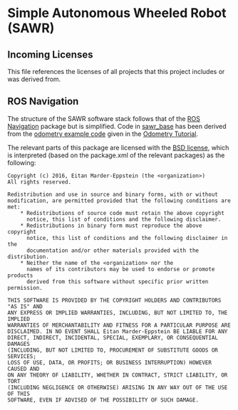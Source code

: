 Simple Autonomous Wheeled Robot (SAWR)
======================================

Incoming Licenses
-----------------
This file references the licenses of all projects that this project includes or was derived from.

ROS Navigation
--------------
The structure of the SAWR software stack follows that of the [ROS Navigation](http://wiki.ros.org/navigation) package but is
simplified.  Code in [sawr_base](sawr_base) has been derived from the 
[odometry example code](https://github.com/ros-planning/navigation_tutorials/tree/indigo-devel/odometry_publisher_tutorial) 
given in the [Odometry Tutorial](http://wiki.ros.org/navigation/Tutorials/RobotSetup/Odom).

The relevant parts of this package are licensed with the [BSD license](https://en.wikipedia.org/wiki/BSD_licenses), which is interpreted (based on the package.xml of the relevant packages) as the following:
```
Copyright (c) 2016, Eitan Marder-Eppstein (the <organization>)
All rights reserved.

Redistribution and use in source and binary forms, with or without
modification, are permitted provided that the following conditions are met:
    * Redistributions of source code must retain the above copyright
      notice, this list of conditions and the following disclaimer.
    * Redistributions in binary form must reproduce the above copyright
      notice, this list of conditions and the following disclaimer in the
      documentation and/or other materials provided with the distribution.
    * Neither the name of the <organization> nor the
      names of its contributors may be used to endorse or promote products
      derived from this software without specific prior written permission.

THIS SOFTWARE IS PROVIDED BY THE COPYRIGHT HOLDERS AND CONTRIBUTORS "AS IS" AND
ANY EXPRESS OR IMPLIED WARRANTIES, INCLUDING, BUT NOT LIMITED TO, THE IMPLIED
WARRANTIES OF MERCHANTABILITY AND FITNESS FOR A PARTICULAR PURPOSE ARE
DISCLAIMED. IN NO EVENT SHALL Eitan Marder-Eppstein BE LIABLE FOR ANY
DIRECT, INDIRECT, INCIDENTAL, SPECIAL, EXEMPLARY, OR CONSEQUENTIAL DAMAGES
(INCLUDING, BUT NOT LIMITED TO, PROCUREMENT OF SUBSTITUTE GOODS OR SERVICES;
LOSS OF USE, DATA, OR PROFITS; OR BUSINESS INTERRUPTION) HOWEVER CAUSED AND
ON ANY THEORY OF LIABILITY, WHETHER IN CONTRACT, STRICT LIABILITY, OR TORT
(INCLUDING NEGLIGENCE OR OTHERWISE) ARISING IN ANY WAY OUT OF THE USE OF THIS
SOFTWARE, EVEN IF ADVISED OF THE POSSIBILITY OF SUCH DAMAGE.
```
